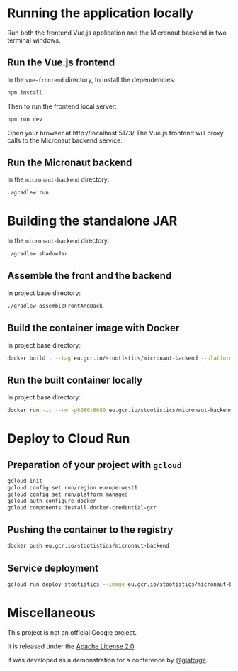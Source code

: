 # Running the application locally

Run both the frontend Vue.js application and the Micronaut backend in two terminal windows.

## Run the Vue.js frontend

In the `vue-frontend` directory, to install the dependencies:

```bash
npm install
```

Then to run the frontend local server:

```bash
npm run dev
```

Open your browser at http://localhost:5173/
The Vue.js frontend will proxy calls to the Micronaut backend service.

## Run the Micronaut backend

In the `micronaut-backend` directory:

```bash
./gradlew run
```

# Building the standalone JAR

In the `micronaut-backend` directory:

```bash
./gradlew shadowJar
```

## Assemble the front and the backend

In project base directory:

```bash
./gradlew assembleFrontAndBack
```

## Build the container image with Docker

In project base directory:

```bash
docker build . --tag eu.gcr.io/stootistics/micronaut-backend --platform linux/amd64
```

## Run the built container locally

In project base directory:

```bash
docker run -it --rm -p8080:8080 eu.gcr.io/stootistics/micronaut-backend
```

# Deploy to Cloud Run

## Preparation of your project with `gcloud`

```bash
gcloud init
gcloud config set run/region europe-west1
gcloud config set run/platform managed
gcloud auth configure-docker
gcloud components install docker-credential-gcr
```

## Pushing the container to the registry

```bash
docker push eu.gcr.io/stootistics/micronaut-backend
```

## Service deployment

```bash
gcloud run deploy stootistics --image eu.gcr.io/stootistics/micronaut-backend --allow-unauthenticated
```

# Miscellaneous

This project is not an official Google project.

It is released under the [Apache License 2.0](LICENSE).

It was developed as a demonstration for a conference by [@glaforge](https://github.com/glaforge).

